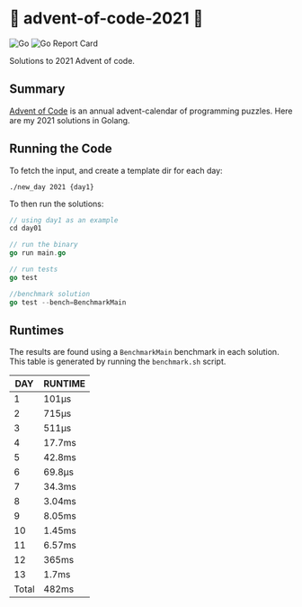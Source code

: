 # 🎄 advent-of-code-2021 🎄

![Go](https://github.com/jcockbain/advent-of-code-2021/workflows/Go/badge.svg)
![Go Report Card](https://goreportcard.com/badge/github.com/jcockbain/advent-of-code-2021)

Solutions to 2021 Advent of code. 

## Summary 

[Advent of Code](https://adventofcode.com/) is an annual advent-calendar of programming puzzles. Here are my 2021 solutions in Golang. 

## Running the Code

To fetch the input, and create a template dir for each day: 

```shell
./new_day 2021 {day1}
```

To then run the solutions: 

```go
// using day1 as an example
cd day01

// run the binary
go run main.go

// run tests
go test

//benchmark solution
go test --bench=BenchmarkMain

```

## Runtimes

The results are found using a `BenchmarkMain` benchmark in each solution. This table is generated by running the `benchmark.sh` script.

|  DAY  | RUNTIME |
|-------|---------|
|     1 | 101µs   |
|     2 | 715µs   |
|     3 | 511µs   |
|     4 | 17.7ms  |
|     5 | 42.8ms  |
|     6 | 69.8µs  |
|     7 | 34.3ms  |
|     8 | 3.04ms  |
|     9 | 8.05ms  |
|    10 | 1.45ms  |
|    11 | 6.57ms  |
|    12 | 365ms   |
|    13 | 1.7ms   |
| Total | 482ms   |
